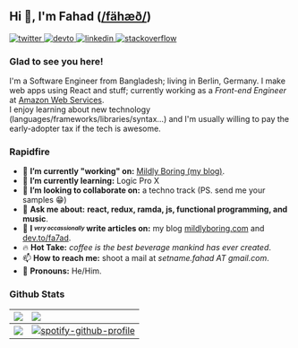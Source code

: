 ## Hi 👋, I'm Fahad ([/fähæð/](http://ipa-reader.xyz/?text=f%C3%A4h%C3%A6%C3%B0&voice=Filiz))

[![twitter](https://img.shields.io/badge/twitter-%2300acee.svg?style=for-the-badge&logo=twitter&logoColor=white) ](https://twitter.com/dev_fahad) [ ![devto](https://img.shields.io/badge/dev.to-%2308090A.svg?style=for-the-badge&logo=dev.to&logoColor=white) ](https://dev.to/fa7ad) [ ![linkedin](https://img.shields.io/badge/linkedin-%231E77B5.svg?style=for-the-badge&logo=linkedin&logoColor=white) ](https://linkedin.com/in/fa7ad) [![stackoverflow](https://img.shields.io/badge/stackoverflow-%23F28032.svg?style=for-the-badge&logo=stackoverflow&logoColor=white) ](https://stackoverflow.com/users/3639506/trve-fa7ad)

<!--[![ko-fi](https://img.shields.io/badge/buy_me_a_ko--fi-FF5E5B.svg?style=for-the-badge&logo=ko-fi&logoColor=white) ](https://ko-fi.com/fa7ad) -->

### Glad to see you here!

I'm a Software Engineer from Bangladesh; living in Berlin, Germany. I make web apps using React and stuff; currently working as a *Front-end Engineer* at [Amazon Web Services](https://github.com/aws).  
I enjoy learning about new technology (languages/frameworks/libraries/syntax…) and I'm usually willing to pay the early-adopter tax if the tech is awesome.

### Rapidfire

- 🔭 **I’m currently "working" on:** [Mildly Boring (my blog)](https://mildlyboring.com).
- 🌱 **I’m currently learning:** Logic Pro X
- 👯 **I’m looking to collaborate on:** a techno track (PS. send me your samples 😁)
- 💬 **Ask me about:** **react, redux, ramda, js, functional programming, and music**.
- 📝 **I _<sup><sub>very occassionally</sub></sup>_ write articles on:** my blog [mildlyboring.com](https://mildlyboring.com) and [dev.to/fa7ad](https://dev.to/fa7ad).
- 🔥 **Hot Take:** *coffee is the best beverage mankind has ever created*.
- 📫 **How to reach me:** shoot a mail at _setname.fahad AT gmail.com_.
- 💅 **Pronouns:** He/Him.

### Github Stats
|![](https://github-readme-stats-git-masterrstaa-rickstaa.vercel.app/api?username=fa7ad&show_icons=true&count_private=true&hide_border=true&utm_source=123b25) | ![](https://github-readme-stats-git-masterrstaa-rickstaa.vercel.app/api/top-langs/?username=fa7ad&layout=compact&hide_border=true&show_icons=true&utm_source=123bm25) |
|--:|:--|
| ![](https://github-readme-streak-stats.herokuapp.com/?user=fa7ad&utm_source=h12b3m25) | [![spotify-github-profile](https://spotify-github-profile.vercel.app/api/view?uid=fahadiam&cover_image=false&theme=default&bar_color=ffffff&bar_color_cover=true&utm_source=12b3m23)](https://spotify-github-profile.vercel.app/api/view?uid=fahadiam&redirect=true) |

